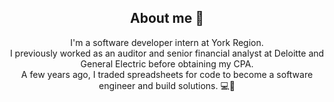 <h2 align="center"> About me 👋 </h2>

<p align="center">
I'm a software developer intern at York Region.<br> I previously worked as an auditor and senior financial analyst at Deloitte and General Electric before obtaining my CPA.<br>
A few years ago, I traded spreadsheets for code to become a software engineer and build solutions. 💻🚀
</p>

<!--
**danielkamenetsky/danielkamenetsky** is a ✨ _special_ ✨ repository because its `README.md` (this file) appears on your GitHub profile.

Here are some ideas to get you started:
##I'm a software developer intern at York Region. I previously worked as an auditor and senior financial analyst at Deloitte and General Electric before obtaining my CPA.
A few years ago, I traded spreadsheets for code to become a software engineer and build solutions.

- 🔭 I’m currently working on ...
- 🌱 I’m currently learning ...
- 👯 I’m looking to collaborate on ...
- 🤔 I’m looking for help with ...
- 💬 Ask me about ...
- 📫 How to reach me: ...
- 😄 Pronouns: ...
- ⚡ Fun fact: ...
-->
